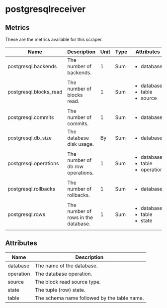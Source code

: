 [comment]: <> (Code generated by mdatagen. DO NOT EDIT.)

# postgresqlreceiver

## Metrics

These are the metrics available for this scraper.

| Name | Description | Unit | Type | Attributes |
| ---- | ----------- | ---- | ---- | ---------- |
| postgresql.backends | The number of backends. | 1 | Sum | <ul> <li>database</li> </ul> |
| postgresql.blocks_read | The number of blocks read. | 1 | Sum | <ul> <li>database</li> <li>table</li> <li>source</li> </ul> |
| postgresql.commits | The number of commits. | 1 | Sum | <ul> <li>database</li> </ul> |
| postgresql.db_size | The database disk usage. | By | Sum | <ul> <li>database</li> </ul> |
| postgresql.operations | The number of db row operations. | 1 | Sum | <ul> <li>database</li> <li>table</li> <li>operation</li> </ul> |
| postgresql.rollbacks | The number of rollbacks. | 1 | Sum | <ul> <li>database</li> </ul> |
| postgresql.rows | The number of rows in the database. | 1 | Sum | <ul> <li>database</li> <li>table</li> <li>state</li> </ul> |

## Attributes

| Name | Description |
| ---- | ----------- |
| database | The name of the database. |
| operation | The database operation. |
| source | The block read source type. |
| state | The tuple (row) state. |
| table | The schema name followed by the table name. |
